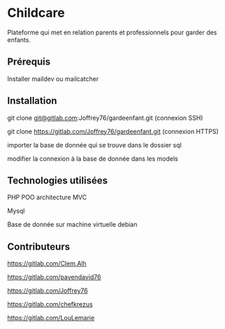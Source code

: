 # Childcare

Plateforme qui met en relation parents et professionnels pour garder des enfants.

## Prérequis

Installer maildev ou mailcatcher

## Installation

git clone git@gitlab.com:Joffrey76/gardeenfant.git (connexion SSH)

git clone https://gitlab.com/Joffrey76/gardeenfant.git (connexion HTTPS) 

importer la base de donnée qui se trouve dans le dossier sql

modifier la connexion à la base de donnée dans les models

## Technologies utilisées

PHP POO architecture MVC 

Mysql 

Base de donnée sur machine virtuelle debian


## Contributeurs

https://gitlab.com/Clem.Alh  

https://gitlab.com/payendavid76 

https://gitlab.com/Joffrey76 

https://gitlab.com/chefkrezus 

https://gitlab.com/LouLemarie

